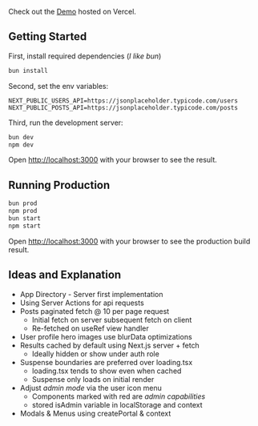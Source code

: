 Check out the [Demo](https://metaversal-take-home.vercel.app/) hosted on Vercel.

## Getting Started
First, install required dependencies (_I like bun_)

```bash
bun install
```
Second, set the env variables:

```dotenv
NEXT_PUBLIC_USERS_API=https://jsonplaceholder.typicode.com/users
NEXT_PUBLIC_POSTS_API=https://jsonplaceholder.typicode.com/posts
```
Third, run the development server:

```bash
bun dev
npm dev
```

Open [http://localhost:3000](http://localhost:3000) with your browser to see the result.

## Running Production

```bash
bun prod
npm prod
bun start
npm start
```
Open [http://localhost:3000](http://localhost:3000) with your browser to see the 
production build result. 

## Ideas and Explanation
* App Directory - Server first implementation
* Using Server Actions for api requests
* Posts paginated fetch @ 10 per page request
  * Initial fetch on server subsequent fetch on client
  * Re-fetched on useRef view handler
* User profile hero images use blurData optimizations
* Results cached by default using Next.js server + fetch
  * Ideally hidden or show under auth role
* Suspense boundaries are preferred over loading.tsx
  * loading.tsx tends to show even when cached
  * Suspense only loads on initial render
* Adjust _admin mode_ via the user icon menu
  * Components marked with red are _admin capabilities_
  * stored isAdmin variable in localStorage and context
* Modals & Menus using createPortal & context


